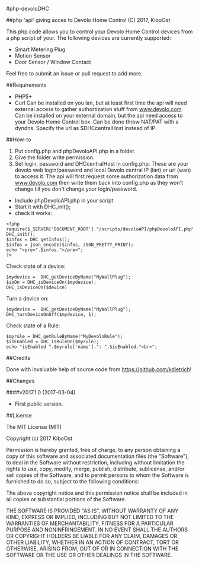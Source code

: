 #php-devoloDHC

##php 'api' giving acces to Devolo Home Control
(C) 2017, KiboOst

This php code allows you to control your Devolo Home Control devices from a php script of your.
The following devices are currently supported:

- Smart Metering Plug
- Motion Sensor
- Door Sensor / Window Contact

Feel free to submit an issue or pull request to add more.

##Requirements
- PHP5+
- Curl
Can be installed on you lan, but at least first time the api will need external access to gather authortization stuff from www.devolo.com.
Can be installed on your external domain, but the api need access to your Devolo Home Control box. Can be done throw NAT/PAT with a dyndns. Specify the url as $DHCcentralHost instead of IP.


##How-to

1. Put config.php and phpDevoloAPI.php in a folder.
2. Give the folder write permission.
3. Set login, password and DHCcentralHost in config.php. These are your devolo web login/password and local Devolo central IP (lan) or url (wan) to access it.
The api will first request some authorization data from www.devolo.com then write them back into config.php as they won't change till you don't change your login/password.


- Include phpDevoloAPI.php in your script
- Start it with DHC_init();
- check it works:
```
<?php
require($_SERVER['DOCUMENT_ROOT']."/scripts/devoloAPI/phpDevoloAPI.php");
DHC_init();
$infos = DHC_getInfos();
$infos = json_encode($infos, JSON_PRETTY_PRINT);
echo "<pre>".$infos."</pre>";
?>
```

Check state of a device:
```
$mydevice =  DHC_getDeviceByName("MyWallPlug");
$isOn = DHC_isDeviceOn($mydevice);
DHC_isDeviceOn($device)
```

Turn a device on:
```
$mydevice =  DHC_getDeviceByName("MyWallPlug");
DHC_turnDeviceOnOff($mydevice, 1);
```

Check state of a Rule:
```
$myrule = DHC_getRuleByName("MyDevoloRule");
$isEnabled = DHC_isRuleOn($myrule);
echo "isEnabled ".$myrule['name'].": ".$isEnabled."<br>";
```

##Credits

Done with invaluable help of source code from https://github.com/kdietrich!


##Changes

####v2017.1.0 (2017-03-04)
- First public version.

##License

The MIT License (MIT)

Copyright (c) 2017 KiboOst

Permission is hereby granted, free of charge, to any person obtaining a copy
of this software and associated documentation files (the "Software"), to deal
in the Software without restriction, including without limitation the rights
to use, copy, modify, merge, publish, distribute, sublicense, and/or sell
copies of the Software, and to permit persons to whom the Software is
furnished to do so, subject to the following conditions:

The above copyright notice and this permission notice shall be included in all
copies or substantial portions of the Software.

THE SOFTWARE IS PROVIDED "AS IS", WITHOUT WARRANTY OF ANY KIND, EXPRESS OR
IMPLIED, INCLUDING BUT NOT LIMITED TO THE WARRANTIES OF MERCHANTABILITY,
FITNESS FOR A PARTICULAR PURPOSE AND NONINFRINGEMENT. IN NO EVENT SHALL THE
AUTHORS OR COPYRIGHT HOLDERS BE LIABLE FOR ANY CLAIM, DAMAGES OR OTHER
LIABILITY, WHETHER IN AN ACTION OF CONTRACT, TORT OR OTHERWISE, ARISING FROM,
OUT OF OR IN CONNECTION WITH THE SOFTWARE OR THE USE OR OTHER DEALINGS IN THE
SOFTWARE.
